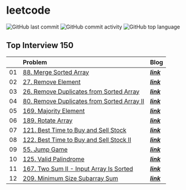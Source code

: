 # leetcode

![GitHub last commit](https://img.shields.io/github/last-commit/nahyeon99/leetcode)
![GitHub commit activity](https://img.shields.io/github/commit-activity/m/nahyeon99/leetcode)
![GitHub top language](https://img.shields.io/github/languages/top/nahyeon99/leetcode?color=yellow&logo=Java)

## Top Interview 150

|    | Problem                                                                                            | Blog                                           |
|:--:|:---------------------------------------------------------------------------------------------------|:-----------------------------------------------|
| 01 | [88. Merge Sorted Array](./src/MergeSortedArray/Solution.java)                                     | [**_link_**](https://nahyeon99.tistory.com/2)  |
| 02 | [27. Remove Element ](./src/RemoveElement/Solution.java)                                           | [**_link_**](https://nahyeon99.tistory.com/3)  |
| 03 | [26. Remove Duplicates from Sorted Array](./src/RemoveDuplicatesFromSortedArray/Solution.java)     | [**_link_**](https://nahyeon99.tistory.com/4)  |
| 04 | [80. Remove Duplicates from Sorted Array II](./src/RemoveDuplicatesFromSortedArray2/Solution.java) | [**_link_**](https://nahyeon99.tistory.com/6)  |
| 05 | [169. Majority Element](./src/MajorityElement/Solution.java)                                       | [**_link_**](https://nahyeon99.tistory.com/7)  |
| 06 | [189. Rotate Array](./src/RotateArray/Solution.java)                                               | [**_link_**](https://nahyeon99.tistory.com/8)  |
| 07 | [121. Best Time to Buy and Sell Stock](./src/BestTimeToBuyAndSellStock/Solution.java)              | [**_link_**](https://nahyeon99.tistory.com/9)  |
| 08 | [122. Best Time to Buy and Sell Stock II](./src/BestTimeToBuyAndSellStock2/Solution.java)          | [**_link_**](https://nahyeon99.tistory.com/10) |
| 09 | [55. Jump Game](./src/JumpGame/Solution.java)                                                      | [**_link_**](https://nahyeon99.tistory.com/11) |
| 10 | [125. Valid Palindrome](./src/ValidPalindrome/Solution.java)                                           | [**_link_**](https://nahyeon99.tistory.com/12) |
| 11 | [167. Two Sum II - Input Array Is Sorted](./src/TwoSum2_InputArrayIsSorted/Solution.java)          | [**_link_**](https://nahyeon99.tistory.com/13) |
| 12 | [209. Minimum Size Subarray Sum](./src/MinimumSizeSubarraySum/Solution.java)          | [**_link_**](https://nahyeon99.tistory.com/17) |
